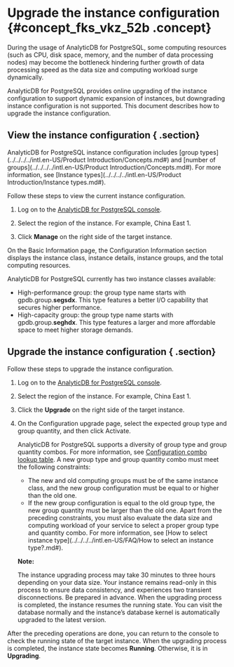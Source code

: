 # Upgrade the instance configuration {#concept_fks_vkz_52b .concept}

During the usage of AnalyticDB for PostgreSQL, some computing resources \(such as CPU, disk space, memory, and the number of data processing nodes\) may become the bottleneck hindering further growth of data processing speed as the data size and computing workload surge dynamically.

AnalyticDB for PostgreSQL provides online upgrading of the instance configuration to support dynamic expansion of instances, but downgrading instance configuration is not supported. This document describes how to upgrade the instance configuration.

## View the instance configuration { .section}

AnalyticDB for PostgreSQL instance configuration includes [group types](../../../../intl.en-US/Product Introduction/Concepts.md#) and [number of groups](../../../../intl.en-US/Product Introduction/Concepts.md#). For more information, see [Instance types](../../../../intl.en-US/Product Introduction/Instance types.md#).

Follow these steps to view the current instance configuration.

1.  Log on to the [AnalyticDB for PostgreSQL console](https://gpdb.console.aliyun.com/).
2.  Select the region of the instance. For example, China East 1.

3.  Click **Manage** on the right side of the target instance.


On the Basic Information page, the Configuration Information section displays the instance class, instance details, instance groups, and the total computing resources.

AnalyticDB for PostgreSQL currently has two instance classes available:

-   High-performance group: the group type name starts with gpdb.group.**segsdx**. This type features a better I/O capability that secures higher performance.
-   High-capacity group: the group type name starts with gpdb.group.**seghdx**. This type features a larger and more affordable space to meet higher storage demands.

## Upgrade the instance configuration { .section}

Follow these steps to upgrade the instance configuration.

1.  Log on to the [AnalyticDB for PostgreSQL console](https://gpdb.console.aliyun.com/).
2.  Select the region of the instance. For example, China East 1.

3.  Click the **Upgrade** on the right side of the target instance.

4.  On the Configuration upgrade page, select the expected group type and group quantity, and then click Activate.

    AnalyticDB for PostgreSQL supports a diversity of group type and group quantity combos. For more information, see [Configuration combo lookup table](https://www.aliyun.com/price/product#/gpdb/detail). A new group type and group quantity combo must meet the following constraints:

    -   The new and old computing groups must be of the same instance class, and the new group configuration must be equal to or higher than the old one.
    -   If the new group configuration is equal to the old group type, the new group quantity must be larger than the old one.
    Apart from the preceding constraints, you must also evaluate the data size and computing workload of your service to select a proper group type and quantity combo. For more information, see [How to select instance type](../../../../intl.en-US/FAQ/How to select an instance type?.md#).

    **Note:** 

    The instance upgrading process may take 30 minutes to three hours depending on your data size. Your instance remains read-only in this process to ensure data consistency, and experiences two transient disconnections. Be prepared in advance. When the upgrading process is completed, the instance resumes the running state. You can visit the database normally and the instance’s database kernel is automatically upgraded to the latest version.


After the preceding operations are done, you can return to the console to check the running state of the target instance. When the upgrading process is completed, the instance state becomes **Running**. Otherwise, it is in **Upgrading**.

